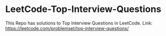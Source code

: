 # LeetCode-Top-Interview-Questions
This Repo has solutions to Top Interview Questions in LeetCode. Link: https://leetcode.com/problemset/top-interview-questions/
